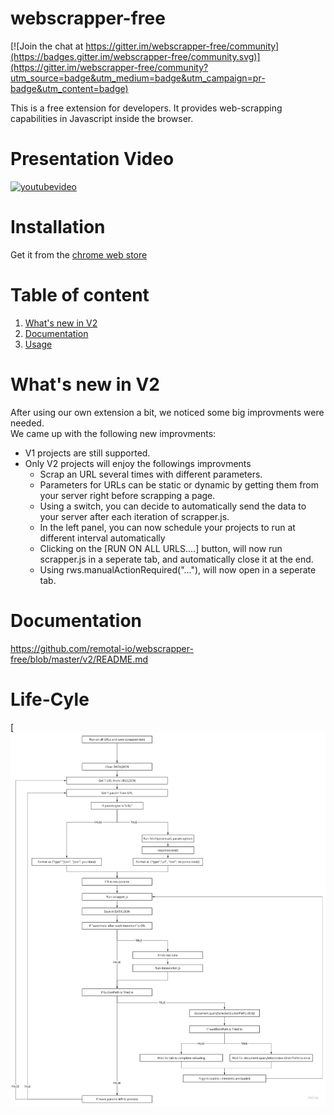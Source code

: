 # webscrapper-free

[![Join the chat at https://gitter.im/webscrapper-free/community](https://badges.gitter.im/webscrapper-free/community.svg)](https://gitter.im/webscrapper-free/community?utm_source=badge&utm_medium=badge&utm_campaign=pr-badge&utm_content=badge)

This is a free extension for developers. It provides web-scrapping capabilities in Javascript inside the browser.

# Presentation Video
[![youtubevideo](https://img.youtube.com/vi/7GL9g8ac9ME/0.jpg)](https://youtu.be/7GL9g8ac9ME)

# Installation
Get it from the [chrome web store](https://chrome.google.com/webstore/detail/webscrapper-for-developer/agkbkgialbnmaeamocceenjbhcjagigf)

# Table of content

1. [What's new in V2](#whatsnewinv2)
2. [Documentation](#documentation)
3. [Usage](#usage)

# What's new in V2

After using our own extension a bit, we noticed some big improvments were needed.  
We came up with the following new improvments:  
 - V1 projects are still supported.  
 - Only V2 projects will enjoy the followings improvments
    - Scrap an URL several times with different parameters.  
    - Parameters for URLs can be static or dynamic by getting them from your server right before scrapping a page.  
    - Using a switch, you can decide to automatically send the data to your server after each iteration of scrapper.js.  
    - In the left panel, you can now schedule your projects to run at different interval automatically
    - Clicking on the [RUN ON  ALL URLS....] button, will now run scrapper.js in a seperate tab, and  automatically close it at the end.  
    - Using rws.manualActionRequired("..."), will now open in a seperate tab.  

# Documentation

https://github.com/remotal-io/webscrapper-free/blob/master/v2/README.md

# Life-Cyle

[![webscrapper flow](https://github.com/remotal-io/webscrapper-free/blob/master/v2/WebScrapper%20flow.jpg?raw=true)

